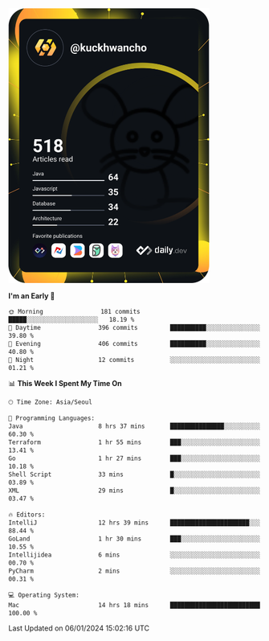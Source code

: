 <a href="https://app.daily.dev/kuckhwancho"><img src="https://github.com/kuckjwi0928/kuckjwi0928/blob/master/devcard.svg" width="400" alt="Kuckjwi Devcard"/></a>

<!--START_SECTION:waka-->
**I'm an Early 🐤** 

```text
🌞 Morning                181 commits         █████░░░░░░░░░░░░░░░░░░░░   18.19 % 
🌆 Daytime                396 commits         ██████████░░░░░░░░░░░░░░░   39.80 % 
🌃 Evening                406 commits         ██████████░░░░░░░░░░░░░░░   40.80 % 
🌙 Night                  12 commits          ░░░░░░░░░░░░░░░░░░░░░░░░░   01.21 % 
```


📊 **This Week I Spent My Time On** 

```text
🕑︎ Time Zone: Asia/Seoul

💬 Programming Languages: 
Java                     8 hrs 37 mins       ███████████████░░░░░░░░░░   60.30 % 
Terraform                1 hr 55 mins        ███░░░░░░░░░░░░░░░░░░░░░░   13.41 % 
Go                       1 hr 27 mins        ███░░░░░░░░░░░░░░░░░░░░░░   10.18 % 
Shell Script             33 mins             █░░░░░░░░░░░░░░░░░░░░░░░░   03.89 % 
XML                      29 mins             █░░░░░░░░░░░░░░░░░░░░░░░░   03.47 % 

🔥 Editors: 
IntelliJ                 12 hrs 39 mins      ██████████████████████░░░   88.44 % 
GoLand                   1 hr 30 mins        ███░░░░░░░░░░░░░░░░░░░░░░   10.55 % 
Intellijidea             6 mins              ░░░░░░░░░░░░░░░░░░░░░░░░░   00.70 % 
PyCharm                  2 mins              ░░░░░░░░░░░░░░░░░░░░░░░░░   00.31 % 

💻 Operating System: 
Mac                      14 hrs 18 mins      █████████████████████████   100.00 % 
```


 Last Updated on 06/01/2024 15:02:16 UTC
<!--END_SECTION:waka-->
